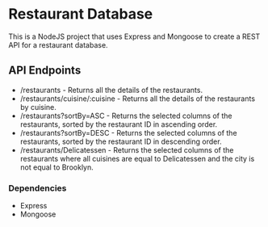 # Restaurant Database

This is a NodeJS project that uses Express and Mongoose to create a REST API for a restaurant database.

## API Endpoints
- /restaurants - Returns all the details of the restaurants.
- /restaurants/cuisine/:cuisine - Returns all the details of the restaurants by cuisine.
- /restaurants?sortBy=ASC - Returns the selected columns of the restaurants, sorted by the restaurant ID in ascending order.
- /restaurants?sortBy=DESC - Returns the selected columns of the restaurants, sorted by the restaurant ID in descending order.
- /restaurants/Delicatessen - Returns the selected columns of the restaurants where all cuisines are equal to Delicatessen and the city is not equal to Brooklyn.


### Dependencies
- Express
- Mongoose
